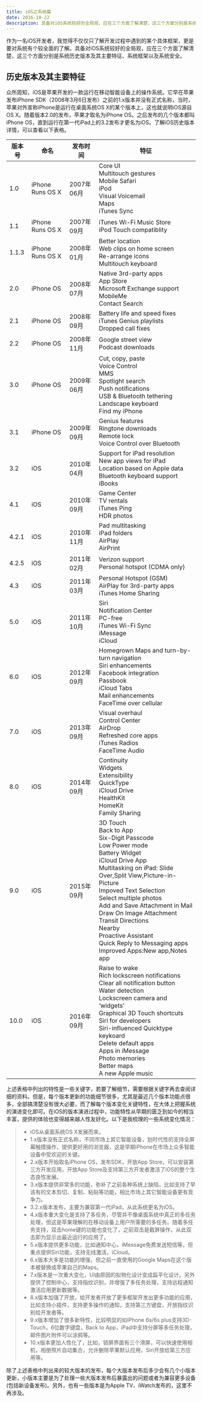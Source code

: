 ```yaml
---
title: iOS之系统篇
date: 2016-10-22
description: 具备对iOS系统较好的全局观，应在三个方面了解清楚，这三个方面分别是系统历史版本及其主要特征、系统框架以及系统安全。
---
```


作为一名iOS开发者，我觉得不仅仅只了解开发过程中遇到的某个具体框架，更是要对系统有个较全面的了解。具备对iOS系统较好的全局观，应在三个方面了解清楚，这三个方面分别是系统历史版本及其主要特征、系统框架以及系统安全。  

## 历史版本及其主要特征  
众所周知，iOS是苹果开发的一款运行在移动智能设备上的操作系统。它早在苹果发布iPhone SDK（2008年3月6日发布）之前的1.x版本并没有正式名称，当时，苹果对外宣称iPhone是运行在桌面系统OS X的某个版本上，这也就说明iOS源自OS X。随着版本2.0的发布，苹果才取名为iPhone OS。之后发布的几个版本都叫iPhone OS，直到运行在第一代iPad上的3.2发布才更名为iOS。了解iOS历史版本详情，可以查看以下表格。

版本号 | 命名 | 发布时间 | 特征
----- | ---- | ------ | ---
1.0|iPhone Runs OS X|2007年06月|Core UI<br>Multitouch gestures<br>Mobile Safari<br>iPod<br>Visual Voicemail<br>Maps<br>iTunes Sync
1.1|iPhone Runs OS X|2007年09月|iTunes Wi-Fi Music Store<br>iPod Touch compatiblity
1.1.3|iPhone Runs OS X|2008年01月|Better location<br>Web clips on home screen<br>Re-arrange icons<br>Multitouch keyboard
2.0|iPhone OS|2008年07月|Native 3rd-party apps<br>App Store<br>Microsoft Exchange support<br>MobileMe<br>Contact Search
2.1|iPhone OS|2008年09月|Battery life and speed fixes<br>iTunes Genius playlists<br>Dropped call fixes
2.2|iPhone OS|2008年11月|Google street view<br>Podcast downloads
3.0|iPhone OS|2009年06月|Cut, copy, paste<br>Voice Control<br>MMS<br>Spotlight search<br>Push notifications<br>USB & Bluetooth tethering<br>Landscape keyboard<br>Find my iPhone
3.1|iPhone OS|2009年09月|Genius features<br>Ringtone downloads<br>Remote lock<br>Voice Control over Bluetooth
3.2|iOS|2010年04月|Support for iPad resolution<br>New app views for iPad<br>Location based on Apple data<br>Bluetooth keyboard support<br>iBooks
4.1|iOS|2010年09月|Game Center<br>TV rentals<br>iTunes Ping<br>HDR photos
4.2.1|iOS|2010年11月|Pad multitasking<br>iPad folders<br>AirPlay<br>AirPrint
4.2.5|iOS|2011年02月|Verizon support<br>Personal hotspot (CDMA only)
4.3|iOS|2011年03月|Personal Hotspot (GSM)<br>AirPlay for 3rd-party apps<br>iTunes Home Sharing
5.0|iOS|2011年10月|Siri<br>Notification Center<br>PC-free<br>iTunes Wi-Fi Sync<br>iMessage<br>iCloud
6.0|iOS|2012年09月|Homegrown Maps and turn-by-turn navigation<br>Siri enhancements<br>Facebook integration<br>Passbook<br>iCloud Tabs<br>Mail enhancements<br>FaceTime over cellular
7.0|iOS|2013年09月|Visual overhaul<br>Control Center<br>AirDrop<br>Refreshed core apps<br>iTunes Radios<br>FaceTime Audio
8.0|iOS|2014年09月|Continuity<br>Widgets<br>Extensibility<br>QuickType<br>iCloud Drive<br>HealthKit<br>HomeKit<br>Family Sharing
9.0|iOS|2015年09月|3D Touch<br>Back to App<br>Six-Digit Passcode<br>Low Power mode<br>Battery Widget<br>iCloud Drive App<br>Multitasking on iPad: Slide Over,Split View,Picture-in-Picture<br>Impoved Text Selection<br>Select multiple photos<br>Add and Save Attachment in Mail<br>Draw On Image Attachment<br>Transit Directions<br>Nearby<br>Proactive Assistant<br>Quick Reply to Messaging apps<br>Improved Apps:New app,Notes app
10.0|iOS|2016年09月|Raise to wake<br>Rich lockscreen notifications<br>Clear all notification button<br>Water detection<br>Lockscreen camera and ‘widgets'<br>Graphical 3D Touch shortcuts<br>Siri for developers<br>Siri-influenced Quicktype keykoard<br>Delete default apps<br>Apps in iMessage<br>Photo memories<br>Better maps<br>A new Apple music

上述表格中列出的特性是一些关键字，若要了解细节，需要根据关键字再去查阅详细的资料。但是，每个版本更新的功能细节很多，尤其是最近几个版本功能点很多，全部搞清楚没有很大必要，而了解每个版本变化关键特性，在大体上把握系统的演进变化即可。在iOS的版本演进过程中，功能特性从早期的匮乏到如今的相当丰富，提供的体验也变得越来越人性友好化。以下是我梳理的一些系统变化情况：
>* iOS从桌面系统OS X发展而来。
>* 1.x版本没有正式名称，不同市场上其它智能设备，划时代性的支持全屏幕触摸操作，提供更好用的浏览器，这是早期iPhone在市场上众多智能设备中受欢迎的关键。
>* 2.x版本开始取名iPhone OS，发布SDK，开放App Store，可以安装第三方开发应用，开放App Store及支持第三方开发者激活了iOS的整个生态良性发展。
>* 3.x版本提供非常多的功能，弥补了之前各种系统上缺陷，比如支持了早该有的文本剪切、复制、粘贴等功能，相比市场上其它智能设备更有竞争力。
>* 3.2.x版本发布，主要为兼容第一代iPad，从此系统更名为iOS。
>* 4.x版本重大变化是支持了多任务，尽管并不像桌面系统中真正的多任务处理，但这是苹果理解的在移动设备上用户所需要的多任务。随着多任务支持，双击home键的功能也变化了，之前双击是截屏操作，从此双击即为显示出最近运行的应用了。
>* 5.x版本提供更多功能，比如通知中心，iMessage免费发送短信等，但重点提供Siri功能，支持无线激活，iCloud。
>* 6.x版本大多是功能的增强，但之前一直使用的Google Maps在这个版本被替换成苹果自己的Maps。
>* 7.x版本是一次重大变化，UI由原因的拟物化设计变成扁平化设计。另外提供了控制中心，支持指纹识别，并增强了多任务处理，支持远程通知激活应用更新数据等。
>* 8.x版本加强了开放，给开发者开放了更多框架开发出更多功能的应用，比如支持小插件，支持更多操作的通知，支持第三方键盘，开放指纹识别给开发者等。
>* 9.x版本增加了很多新特性，比较明显的如iPhone 6s/6s plus支持3D-Touch，6位数字键盘，Back to App，iPad中支持分屏等多任务处理，邮件图片附件可以涂鸦等。
>* 10.x版本更加人性化了，比如，锁屏界面有三个滑屏，可以快速使用相机，相册照片自动集合，允许删除苹果默认应用，Siri开放给第三方应用等。

除了上述表格中列出来的较大版本的发布，每个大版本发布后多少会有几个小版本更新，小版本主要是为了处理一些大版本发布后暴露出的问题或者为兼容更多设备(包括新设备发布)。另外，也有一些版本是为Apple TV、iWatch发布的，这里不再涉及。
